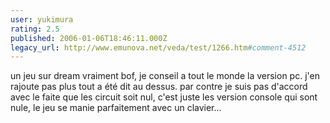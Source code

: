 ```yaml
---
user: yukimura
rating: 2.5
published: 2006-01-06T18:46:11.000Z
legacy_url: http://www.emunova.net/veda/test/1266.htm#comment-4512
---
```

un jeu sur dream vraiment bof, je conseil a tout le monde la version pc. j'en rajoute pas plus tout a été dit au dessus.
par contre je suis pas d'accord avec le faite que les circuit soit nul, c'est juste les version console qui sont nule, le jeu se manie parfaitement avec un clavier...